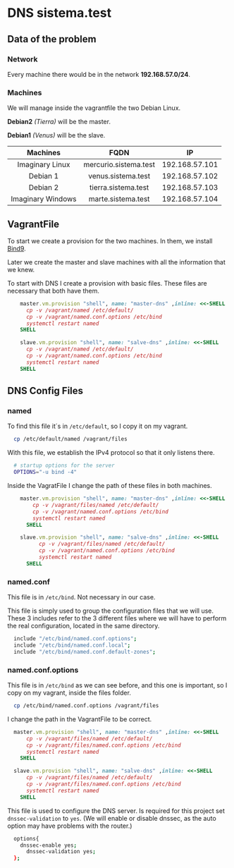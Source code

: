 # DNS sistema.test

## Data of the problem
###  Network
Every machine there would be in the network **192.168.57.0/24**.

### Machines
We will manage inside the vagrantfile the two Debian Linux.

**Debian2** _(Tierra)_ will be the master.

**Debian1** _(Venus)_ will be the slave.

| Machines | FQDN | IP |
| :---: | :---: | :---: |
| Imaginary Linux | mercurio.sistema.test  | 192.168.57.101 |
| Debian 1  | venus.sistema.test | 192.168.57.102 |
| Debian 2  | tierra.sistema.test | 192.168.57.103 |
| Imaginary Windows  | marte.sistema.test | 192.168.57.104 |

## VagrantFile
To start we create a provision for the two machines. In them, we install [Bind9](https://www.isc.org/bind/).

Later we create the master and slave machines with all the information that we knew.

To start with DNS I create a provision with basic files. These files are necessary that both have them.

```ruby
    master.vm.provision "shell", name: "master-dns" ,inline: <<-SHELL
      cp -v /vagrant/named /etc/default/
      cp -v /vagrant/named.conf.options /etc/bind
      systemctl restart named
    SHELL

    slave.vm.provision "shell", name: "salve-dns" ,inline: <<-SHELL
      cp -v /vagrant/named /etc/default/
      cp -v /vagrant/named.conf.options /etc/bind
      systemctl restart named
    SHELL
```

## DNS Config Files
### named

To find this file it´s in `/etc/default`, so I copy it on my vagrant.

```bash
  cp /etc/default/named /vagrant/files
```

With this file, we establish the IPv4 protocol so that it only listens there.

```bash
  # startup options for the server
  OPTIONS="-u bind -4"
```
Inside the VagratFile I change the path of these files in both machines.

```ruby
    master.vm.provision "shell", name: "master-dns" ,inline: <<-SHELL
        cp -v /vagrant/files/named /etc/default/
        cp -v /vagrant/named.conf.options /etc/bind
        systemctl restart named
      SHELL

    slave.vm.provision "shell", name: "salve-dns" ,inline: <<-SHELL
          cp -v /vagrant/files/named /etc/default/
          cp -v /vagrant/named.conf.options /etc/bind
          systemctl restart named
      SHELL
```

### named.conf
This file is in `/etc/bind`. Not necessary in our case.

This file is simply used to group the configuration files that we will use. These 3 includes refer to the 3 different files where we will have to perform the real configuration, located in the same directory.

```bash
  include "/etc/bind/named.conf.options";
  include "/etc/bind/named.conf.local";
  include "/etc/bind/named.conf.default-zones";
```

### named.conf.options
This file is in `/etc/bind` as we can see before, and this one is important, so I copy on my vagrant, inside the files folder.

```bash
  cp /etc/bind/named.conf.options /vagrant/files
```

I change the path in the VagrantFile to be correct.
```ruby
  master.vm.provision "shell", name: "master-dns" ,inline: <<-SHELL
      cp -v /vagrant/files/named /etc/default/
      cp -v /vagrant/files/named.conf.options /etc/bind
      systemctl restart named
    SHELL

  slave.vm.provision "shell", name: "salve-dns" ,inline: <<-SHELL
      cp -v /vagrant/files/named /etc/default/
      cp -v /vagrant/files/named.conf.options /etc/bind
      systemctl restart named
    SHELL
```

This file is used to configure the DNS server. 
Is required for this project set `dnssec-validation` to `yes`.
(We will enable or disable dnssec, as the auto option may have problems with the router.)

```bash
  options{
    dnssec-enable yes;
      dnssec-validation yes; 
  };  
```
